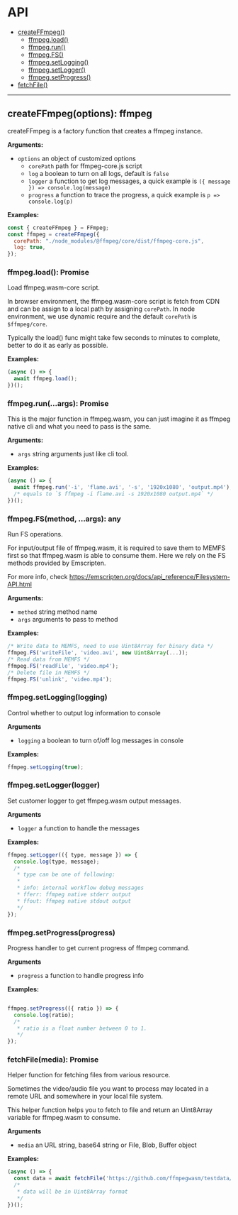# API

- [createFFmpeg()](#create-ffmpeg)
  - [ffmpeg.load()](#ffmpeg-load)
  - [ffmpeg.run()](#ffmpeg-run)
  - [ffmpeg.FS()](#ffmpeg-fs)
  - [ffmpeg.setLogging()](#ffmpeg-setlogging)
  - [ffmpeg.setLogger()](#ffmpeg-setlogger)
  - [ffmpeg.setProgress()](#ffmpeg-setProgress)
- [fetchFile()](#fetch-file)

---

<a name="create-ffmpeg"></a>

## createFFmpeg(options): ffmpeg

createFFmpeg is a factory function that creates a ffmpeg instance.

**Arguments:**

- `options` an object of customized options
  - `corePath` path for ffmpeg-core.js script
  - `log` a boolean to turn on all logs, default is `false`
  - `logger` a function to get log messages, a quick example is `({ message }) => console.log(message)`
  - `progress` a function to trace the progress, a quick example is `p => console.log(p)`

**Examples:**

```javascript
const { createFFmpeg } = FFmpeg;
const ffmpeg = createFFmpeg({
  corePath: "./node_modules/@ffmpeg/core/dist/ffmpeg-core.js",
  log: true,
});
```

<a name="ffmpeg-load"></a>

### ffmpeg.load(): Promise

Load ffmpeg.wasm-core script.

In browser environment, the ffmpeg.wasm-core script is fetch from CDN and can be assign to a local path by assigning `corePath`. In node environment, we use dynamic require and the default `corePath` is `$ffmpeg/core`.

Typically the load() func might take few seconds to minutes to complete, better to do it as early as possible.

**Examples:**

```javascript
(async () => {
  await ffmpeg.load();
})();
```

<a name="ffmpeg-run"></a>

### ffmpeg.run(...args): Promise

This is the major function in ffmpeg.wasm, you can just imagine it as ffmpeg native cli and what you need to pass is the same.

**Arguments:**

- `args` string arguments just like cli tool.

**Examples:**

```javascript
(async () => {
  await ffmpeg.run('-i', 'flame.avi', '-s', '1920x1080', 'output.mp4');
  /* equals to `$ ffmpeg -i flame.avi -s 1920x1080 output.mp4` */
})();
```

<a name="ffmpeg-fs"></a>

### ffmpeg.FS(method, ...args): any

Run FS operations.

For input/output file of ffmpeg.wasm, it is required to save them to MEMFS first so that ffmpeg.wasm is able to consume them. Here we rely on the FS methods provided by Emscripten.

For more info, check https://emscripten.org/docs/api_reference/Filesystem-API.html

**Arguments:**

- `method` string method name
- `args` arguments to pass to method

**Examples:**

```javascript
/* Write data to MEMFS, need to use Uint8Array for binary data */
ffmpeg.FS('writeFile', 'video.avi', new Uint8Array(...));
/* Read data from MEMFS */
ffmpeg.FS('readFile', 'video.mp4');
/* Delete file in MEMFS */
ffmpeg.FS('unlink', 'video.mp4');
```

<a name="ffmpeg-setlogging"></a>

### ffmpeg.setLogging(logging)

Control whether to output log information to console

**Arguments**

- `logging` a boolean to turn of/off log messages in console

**Examples:**

```javascript
ffmpeg.setLogging(true);
```

<a name="ffmpeg-setlogger"></a>

### ffmpeg.setLogger(logger)

Set customer logger to get ffmpeg.wasm output messages.

**Arguments**

- `logger` a function to handle the messages

**Examples:**

```javascript
ffmpeg.setLogger(({ type, message }) => {
  console.log(type, message);
  /*
   * type can be one of following:
   *
   * info: internal workflow debug messages
   * fferr: ffmpeg native stderr output
   * ffout: ffmpeg native stdout output
   */
});
```

<a name="ffmpeg-setprogress"></a>

### ffmpeg.setProgress(progress)

Progress handler to get current progress of ffmpeg command.

**Arguments**

- `progress` a function to handle progress info

**Examples:**

```javascript

ffmpeg.setProgress(({ ratio }) => {
  console.log(ratio);
  /*
   * ratio is a float number between 0 to 1.
   */
});
```

<a name="fetch-file"></a>

### fetchFile(media): Promise
   
Helper function for fetching files from various resource.

Sometimes the video/audio file you want to process may located in a remote URL and somewhere in your local file system.
   
This helper function helps you to fetch to file and return an Uint8Array variable for ffmpeg.wasm to consume.

**Arguments**

- `media` an URL string, base64 string or File, Blob, Buffer object

**Examples:**

```javascript
(async () => {
  const data = await fetchFile('https://github.com/ffmpegwasm/testdata/raw/master/video-3s.avi');
  /*
   * data will be in Uint8Array format
   */
})();
```
